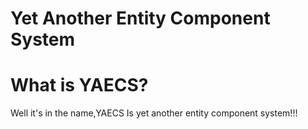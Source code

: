 # Yet Another Entity Component System

# What is YAECS?

Well it's in the name,YAECS Is yet another entity component system!!!